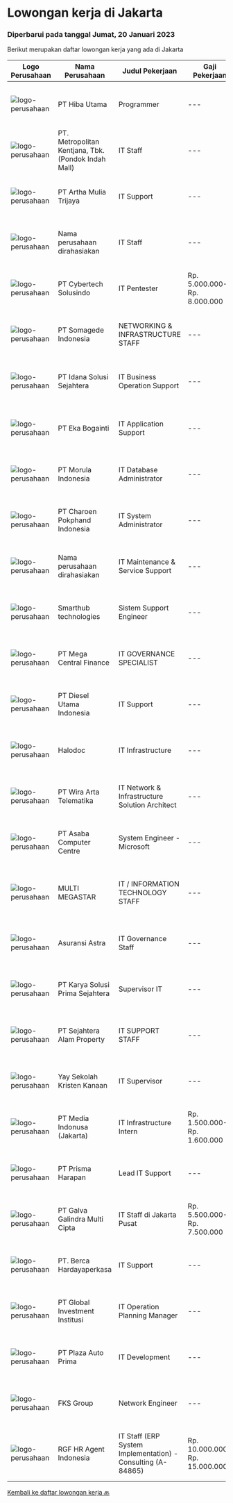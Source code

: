 
  # Lowongan kerja di Jakarta

  ### Diperbarui pada tanggal Jumat, 20 Januari 2023

  Berikut merupakan daftar lowongan kerja yang ada di Jakarta

  |Logo Perusahaan | Nama Perusahaan | Judul Pekerjaan | Gaji Pekerjaan | Lokasi | Deskripsi | Tanggal diunggah | Pranala |
  | -------------- | --------------- | --------------- | --------- | --------- | -------------- | ------- | ----------- |
  |![logo-perusahaan](https://image-service-cdn.seek.com.au/fc6befb8d12777c7f384ece677cdbf4a1d78b167/ee4dce1061f3f616224767ad58cb2fc751b8d2dc)|PT Hiba Utama|Programmer|---|Jakarta Timur|Kualifikasi: Menguasai VB.net,c#,ASP.net,MVC Framework Menguasai Syntax query SQL Database, Crystal report Memahami Html5, CSS, JQuery, Javascript,...|Kamis, 19 Januari 2023|https://www.jobstreet.co.id/id/job/programmer-4176690?token=0~72050b36-5c96-42a8-9882-03c19aaf8cfc&sectionRank=1&jobId=jobstreet-id-job-4176690|
|![logo-perusahaan](https://image-service-cdn.seek.com.au/8a00c6c5b39347ac4ab1a00148f589697575b58b/ee4dce1061f3f616224767ad58cb2fc751b8d2dc)|PT. Metropolitan Kentjana, Tbk. (Pondok Indah Mall)|IT Staff|---|Jakarta Selatan|Melakukan pemeliharaan Software dan hardware komputer Menginstalasi software dan hardware komputer Menginstalasi dan mengkonfigurasi infrastuktur...|Kamis, 19 Januari 2023|https://www.jobstreet.co.id/id/job/it-staff-4189209?token=0~72050b36-5c96-42a8-9882-03c19aaf8cfc&sectionRank=2&jobId=jobstreet-id-job-4189209|
|![logo-perusahaan](https://image-service-cdn.seek.com.au/2abf327a93a1e5299bef2229675477630a636588/ee4dce1061f3f616224767ad58cb2fc751b8d2dc)|PT Artha Mulia Trijaya|IT Support|---|Jakarta Raya|Kualifikasi : Mempunyai Kendaraan (Motor) Sendiri Bisa Menguasai Penggunaan Tools (Alat) Standard Perbaikan Laptop Mampu Bekerja Dalam Work Under...|Kamis, 19 Januari 2023|https://www.jobstreet.co.id/id/job/it-support-4189766?token=0~72050b36-5c96-42a8-9882-03c19aaf8cfc&sectionRank=3&jobId=jobstreet-id-job-4189766|
|![logo-perusahaan](https://i.ibb.co/sqvTCh9/112815900-stock-vector-no-image-available-icon-flat-vector.webp)|Nama perusahaan dirahasiakan|IT Staff|---|Jakarta Raya|PT. Prima Orion Digital is renowned media company with the strive to develop the digital industry and push creative boundaries within...|Kamis, 19 Januari 2023|https://www.jobstreet.co.id/id/job/it-staff-4189923?token=0~72050b36-5c96-42a8-9882-03c19aaf8cfc&sectionRank=4&jobId=jobstreet-id-job-4189923|
|![logo-perusahaan](https://image-service-cdn.seek.com.au/a31ff6a0a7f98cc9e6fec3c9ee03018db343280c/ee4dce1061f3f616224767ad58cb2fc751b8d2dc)|PT Cybertech Solusindo|IT Pentester|Rp. 5.000.000-Rp. 8.000.000|Jakarta Raya|A.   IT SECURITY ANALYST (PENTESTER)Persyaratan :-         S1 Teknik Informatika, IPK min.: 2,75-         Maksimal usia 30 tahun-         Menguasai...|Kamis, 19 Januari 2023|https://www.jobstreet.co.id/id/job/it-pentester-4189990?token=0~72050b36-5c96-42a8-9882-03c19aaf8cfc&sectionRank=5&jobId=jobstreet-id-job-4189990|
|![logo-perusahaan](https://image-service-cdn.seek.com.au/00dffdee4c64e6568cd42e067f21e10b656e9201/ee4dce1061f3f616224767ad58cb2fc751b8d2dc)|PT Somagede Indonesia|NETWORKING & INFRASTRUCTURE STAFF|---|Jakarta Raya|JOB DESCRIPTION &amp; RESPONSIBILITY Prepare and set working device for all employee Prepare and set notebook, printer, switch, Access Point and...|Kamis, 19 Januari 2023|https://www.jobstreet.co.id/id/job/networking-infrastructure-staff-4189243?token=0~72050b36-5c96-42a8-9882-03c19aaf8cfc&sectionRank=6&jobId=jobstreet-id-job-4189243|
|![logo-perusahaan](https://image-service-cdn.seek.com.au/a6331a1efb9354a75b598cacaaabb438d74c848d/ee4dce1061f3f616224767ad58cb2fc751b8d2dc)|PT Idana Solusi Sejahtera|IT Business Operation Support|---|Jakarta Raya|Job Description： Responsible for handling day-to-day operational support to ensure the business runs smoothly Support the commercial department in...|Kamis, 19 Januari 2023|https://www.jobstreet.co.id/id/job/it-business-operation-support-4190385?token=0~72050b36-5c96-42a8-9882-03c19aaf8cfc&sectionRank=7&jobId=jobstreet-id-job-4190385|
|![logo-perusahaan](https://image-service-cdn.seek.com.au/a8c88aa809f828b2bd2df4fa571da200f519b585/ee4dce1061f3f616224767ad58cb2fc751b8d2dc)|PT Eka Bogainti|IT Application Support|---|Jakarta Timur|Deskripsi Pekerjaan Bertanggung jawab merawat &amp; support aplikasi yang berjalan saat ini Berperan aktif dalam implementasi aplikasi dan...|Kamis, 19 Januari 2023|https://www.jobstreet.co.id/id/job/it-application-support-4189042?token=0~72050b36-5c96-42a8-9882-03c19aaf8cfc&sectionRank=8&jobId=jobstreet-id-job-4189042|
|![logo-perusahaan](https://image-service-cdn.seek.com.au/589d30042a6c42631c410115c97164899e7069e7/ee4dce1061f3f616224767ad58cb2fc751b8d2dc)|PT Morula Indonesia|IT Database Administrator|---|Jakarta Pusat|IT DATABASE ADMINISTRATOR Job Requirements: Bachelor degree, majoring in Computer Science, Information systems , Information Technic, or any related...|Kamis, 19 Januari 2023|https://www.jobstreet.co.id/id/job/it-database-administrator-4189341?token=0~72050b36-5c96-42a8-9882-03c19aaf8cfc&sectionRank=9&jobId=jobstreet-id-job-4189341|
|![logo-perusahaan](https://image-service-cdn.seek.com.au/c7c521a79573aa85cbd58190dda016129b4f3644/ee4dce1061f3f616224767ad58cb2fc751b8d2dc)|PT Charoen Pokphand Indonesia|IT System Administrator|---|Jakarta Raya|Installing and configuring software, hardware and networks Manage and monitoring operating system (Windows &amp; Linux) Manage and monitoring database...|Kamis, 19 Januari 2023|https://www.jobstreet.co.id/id/job/it-system-administrator-4189918?token=0~72050b36-5c96-42a8-9882-03c19aaf8cfc&sectionRank=10&jobId=jobstreet-id-job-4189918|
|![logo-perusahaan](https://i.ibb.co/sqvTCh9/112815900-stock-vector-no-image-available-icon-flat-vector.webp)|Nama perusahaan dirahasiakan|IT Maintenance & Service Support|---|Jakarta Pusat|Job Description: Define and monitor installation and integration of hardware in the network, including routers, switches, servers, power systems, and...|Rabu, 18 Januari 2023|https://www.jobstreet.co.id/id/job/it-maintenance-service-support-4187348?token=0~72050b36-5c96-42a8-9882-03c19aaf8cfc&sectionRank=11&jobId=jobstreet-id-job-4187348|
|![logo-perusahaan](https://image-service-cdn.seek.com.au/b9dcaf366849ec476f6614f4c7ec5873d2b12419/ee4dce1061f3f616224767ad58cb2fc751b8d2dc)|Smarthub technologies|Sistem Support Engineer|---|Jakarta Selatan|S1 atau D3 dari Teknologi Informasi ( diutamakan) Memiliki pengalaman kerja 3 (tiga) tahun di bidang Software Development atau Aplication...|Rabu, 18 Januari 2023|https://www.jobstreet.co.id/id/job/sistem-support-engineer-4187408?token=0~72050b36-5c96-42a8-9882-03c19aaf8cfc&sectionRank=12&jobId=jobstreet-id-job-4187408|
|![logo-perusahaan](https://image-service-cdn.seek.com.au/5a3af6aef73aefc68566a4c26b6f9b36cb214c9e/ee4dce1061f3f616224767ad58cb2fc751b8d2dc)|PT Mega Central Finance|IT GOVERNANCE SPECIALIST|---|Jakarta Barat|Establish and develop appropriate policies, procedures, and practices concerning governance functions Ensure and Monitor practical implementations of...|Kamis, 19 Januari 2023|https://www.jobstreet.co.id/id/job/it-governance-specialist-4177049?token=0~72050b36-5c96-42a8-9882-03c19aaf8cfc&sectionRank=13&jobId=jobstreet-id-job-4177049|
|![logo-perusahaan](https://image-service-cdn.seek.com.au/3591c2eb871d169e7ed787844143a813cd6d7192/ee4dce1061f3f616224767ad58cb2fc751b8d2dc)|PT Diesel Utama Indonesia|IT Support|---|Jakarta Pusat|Kualifikasi : Berusia 23 - 30 tahun Pendidikan minimal D3 Teknik Informatika / Sistem Informasi / Teknik Komputer Memiliki pengalaman kerja minimal 2...|Rabu, 18 Januari 2023|https://www.jobstreet.co.id/id/job/it-support-4188061?token=0~72050b36-5c96-42a8-9882-03c19aaf8cfc&sectionRank=14&jobId=jobstreet-id-job-4188061|
|![logo-perusahaan](https://image-service-cdn.seek.com.au/510742be6293050365ce261ac18dc3294d44b8e5/ee4dce1061f3f616224767ad58cb2fc751b8d2dc)|Halodoc|IT Infrastructure|---|Jakarta Selatan|Job Description Plan design, implementation of hardware, software, network and telephony capabilities Analyze and resolve hardware, software, network,...|Rabu, 18 Januari 2023|https://www.jobstreet.co.id/id/job/it-infrastructure-4188787?token=0~72050b36-5c96-42a8-9882-03c19aaf8cfc&sectionRank=15&jobId=jobstreet-id-job-4188787|
|![logo-perusahaan](https://image-service-cdn.seek.com.au/fe2ccc8e6661927e539c6378f47364d6a24aa54a/ee4dce1061f3f616224767ad58cb2fc751b8d2dc)|PT Wira Arta Telematika|IT Network & Infrastructure Solution Architect|---|Jakarta Raya|Gather requirements and specifications from clients and users Accountable for creating integrated solutions and will collaborate and support the...|Kamis, 19 Januari 2023|https://www.jobstreet.co.id/id/job/it-network-infrastructure-solution-architect-4175596?token=0~72050b36-5c96-42a8-9882-03c19aaf8cfc&sectionRank=16&jobId=jobstreet-id-job-4175596|
|![logo-perusahaan](https://image-service-cdn.seek.com.au/26dfcef44424d1bc6c165c76cfc48035fe452683/ee4dce1061f3f616224767ad58cb2fc751b8d2dc)|PT Asaba Computer Centre|System Engineer - Microsoft|---|Jakarta Raya|Deskripsi pekerjaan Implement, monitoring and maintain infrastructure for business solutions based on Windows, Windows server, cloud, and security. ...|Kamis, 19 Januari 2023|https://www.jobstreet.co.id/id/job/system-engineer-microsoft-4190501?token=0~72050b36-5c96-42a8-9882-03c19aaf8cfc&sectionRank=17&jobId=jobstreet-id-job-4190501|
|![logo-perusahaan](https://image-service-cdn.seek.com.au/92ba259fe791ec5e00fb266a08a0bd80f1b66cf6/ee4dce1061f3f616224767ad58cb2fc751b8d2dc)|MULTI MEGASTAR|IT / INFORMATION TECHNOLOGY STAFF|---|Jakarta Pusat|Sebuah perusahaan besar yang sudah lama didirikan dan berkembang di Indonesia membutuhkan: Pendidikan lulusan minimal S1 Menerima fresh grad / lulusan...|Rabu, 18 Januari 2023|https://www.jobstreet.co.id/id/job/it-information-technology-staff-4188172?token=0~72050b36-5c96-42a8-9882-03c19aaf8cfc&sectionRank=18&jobId=jobstreet-id-job-4188172|
|![logo-perusahaan](https://image-service-cdn.seek.com.au/5cd40b00f0e1511140fdfbff6b661f1f7404379c/ee4dce1061f3f616224767ad58cb2fc751b8d2dc)|Asuransi Astra|IT Governance Staff|---|Jakarta Selatan|Job Description Reviewing IT Methodological Process (Scrum, SDLC) Implementing various methodology to Asuransi Astra (besides Scrum, Waterfall, Agile)...|Kamis, 19 Januari 2023|https://www.jobstreet.co.id/id/job/it-governance-staff-4189096?token=0~72050b36-5c96-42a8-9882-03c19aaf8cfc&sectionRank=19&jobId=jobstreet-id-job-4189096|
|![logo-perusahaan](https://image-service-cdn.seek.com.au/bb0f2c313297f2db3d497466b95d7da85644edc0/ee4dce1061f3f616224767ad58cb2fc751b8d2dc)|PT Karya Solusi Prima Sejahtera|Supervisor IT|---|Jakarta Selatan|Kualifikasi:1. Pendidikan Min. D3/S1 Teknik Informatika2. Pengalaman Min. 5 tahun sebagai IT Development/IT Engineer3. Memiliki pengetahuan mengenai...|Rabu, 18 Januari 2023|https://www.jobstreet.co.id/id/job/supervisor-it-4187255?token=0~72050b36-5c96-42a8-9882-03c19aaf8cfc&sectionRank=20&jobId=jobstreet-id-job-4187255|
|![logo-perusahaan](https://image-service-cdn.seek.com.au/25df72e2b3606384b06ac7710e58c1447377a9e9/ee4dce1061f3f616224767ad58cb2fc751b8d2dc)|PT Sejahtera Alam Property|IT SUPPORT STAFF|---|Jakarta Selatan|DESKRIPSI TUGAS : Memastikan kegiatan operasional perusahaan yang berhubungan dengan informasi teknologi berjalan tanpa masalah. Mengelola hardware...|Selasa, 17 Januari 2023|https://www.jobstreet.co.id/id/job/it-support-staff-4186113?token=0~72050b36-5c96-42a8-9882-03c19aaf8cfc&sectionRank=21&jobId=jobstreet-id-job-4186113|
|![logo-perusahaan](https://image-service-cdn.seek.com.au/824116dc0f2c0358274d4e63f3c60d420976e76c/ee4dce1061f3f616224767ad58cb2fc751b8d2dc)|Yay Sekolah Kristen Kanaan|IT Supervisor|---|Jakarta Raya|Kualifikasi: Pendidikan minimal S1 Teknik Informatika/Sistem Informatika/Ilmu Komputer Pengalaman IT Head minimal 2-3 tahun. Menguasai dengan baik...|Rabu, 18 Januari 2023|https://www.jobstreet.co.id/id/job/it-supervisor-4174099?token=0~72050b36-5c96-42a8-9882-03c19aaf8cfc&sectionRank=22&jobId=jobstreet-id-job-4174099|
|![logo-perusahaan](https://image-service-cdn.seek.com.au/3842dfa226f071974dda4067c6435587d7c67528/ee4dce1061f3f616224767ad58cb2fc751b8d2dc)|PT Media Indonusa (Jakarta)|IT Infrastructure Intern|Rp. 1.500.000-Rp. 1.600.000|Jakarta Pusat|Job Requirement : Fresh graduate/Final Semester Student of Bachelor's Degree in Engineering (Computer/Telecommunication) or equivalent. Depth...|Selasa, 17 Januari 2023|https://www.jobstreet.co.id/id/job/it-infrastructure-intern-4185448?token=0~72050b36-5c96-42a8-9882-03c19aaf8cfc&sectionRank=23&jobId=jobstreet-id-job-4185448|
|![logo-perusahaan](https://image-service-cdn.seek.com.au/29c5fdeafc428c27f93595219c2e57a9631072d2/ee4dce1061f3f616224767ad58cb2fc751b8d2dc)|PT Prisma Harapan|Lead IT Support|---|Jakarta Barat|Requirement :- umur maksimal 35 tahun- Pengalaman minimal 2 tahun sebagai IT Support supervisor- Menguasai jaringan LAN, WAN, VPN, dan troubleshooting...|Selasa, 17 Januari 2023|https://www.jobstreet.co.id/id/job/lead-it-support-4185520?token=0~72050b36-5c96-42a8-9882-03c19aaf8cfc&sectionRank=24&jobId=jobstreet-id-job-4185520|
|![logo-perusahaan](https://image-service-cdn.seek.com.au/e73b6e9da93fb58a74b0888f94a9b02ace35f4fe/ee4dce1061f3f616224767ad58cb2fc751b8d2dc)|PT Galva Galindra Multi Cipta|IT Staff di Jakarta Pusat|Rp. 5.500.000-Rp. 7.500.000|Jakarta Pusat|Kualifikasi : S1 jurusan ilmu komputer. Usia maksimum 35 tahun. Memahami spesifikasi peralatan komputer. Jika berpengalaman di bidang yang sama akan...|Selasa, 17 Januari 2023|https://www.jobstreet.co.id/id/job/it-staff-di-jakarta-pusat-4185610?token=0~72050b36-5c96-42a8-9882-03c19aaf8cfc&sectionRank=25&jobId=jobstreet-id-job-4185610|
|![logo-perusahaan](https://image-service-cdn.seek.com.au/6a76252207cfed561e664c874d4631f4aefd8409/ee4dce1061f3f616224767ad58cb2fc751b8d2dc)|PT. Berca Hardayaperkasa|IT Support|---|Jakarta Raya|Responsibilities: Analyzing, troubleshooting, and installation to several areas including desktop hardware, operating systems (Windows 7/8/10),...|Kamis, 19 Januari 2023|https://www.jobstreet.co.id/id/job/it-support-4190137?token=0~72050b36-5c96-42a8-9882-03c19aaf8cfc&sectionRank=26&jobId=jobstreet-id-job-4190137|
|![logo-perusahaan](https://image-service-cdn.seek.com.au/0327675db00e69040997cde373799fdb05158074/ee4dce1061f3f616224767ad58cb2fc751b8d2dc)|PT Global Investment Institusi|IT Operation Planning Manager|---|Jakarta Selatan|JOB DESCRIPTIONS:·       Maintain/monitor various systems that are currently bulit/set-up to be stable·       Identify the cause, establish and...|Kamis, 19 Januari 2023|https://www.jobstreet.co.id/id/job/it-operation-planning-manager-4189661?token=0~72050b36-5c96-42a8-9882-03c19aaf8cfc&sectionRank=27&jobId=jobstreet-id-job-4189661|
|![logo-perusahaan](https://image-service-cdn.seek.com.au/3b34c009b23064920b5f6048851115c7368549e7/ee4dce1061f3f616224767ad58cb2fc751b8d2dc)|PT Plaza Auto Prima|IT Development|---|Jakarta Selatan|Mengembangkan program, aplikasi dashboard maupun sistem Menjalankan Software Development Life Cycle Kualifikasi pekerjaan: Usia maksimal 30 tahun...|Kamis, 19 Januari 2023|https://www.jobstreet.co.id/id/job/it-development-4189140?token=0~72050b36-5c96-42a8-9882-03c19aaf8cfc&sectionRank=28&jobId=jobstreet-id-job-4189140|
|![logo-perusahaan](https://image-service-cdn.seek.com.au/c4cb46d144a36e98a90bda6de846331b5ac112c3/ee4dce1061f3f616224767ad58cb2fc751b8d2dc)|FKS Group|Network Engineer|---|Jakarta Pusat|Urgently needed: Network Engineer for Corporate IT.Requirements: Bachelor degree from Information Technology, Computer Science, or any related field...|Jumat, 20 Januari 2023|https://www.jobstreet.co.id/id/job/network-engineer-4190675?token=0~72050b36-5c96-42a8-9882-03c19aaf8cfc&sectionRank=29&jobId=jobstreet-id-job-4190675|
|![logo-perusahaan](https://image-service-cdn.seek.com.au/d5868152525c083dcbedb1aa22a408e592bdf7d2/ee4dce1061f3f616224767ad58cb2fc751b8d2dc)|RGF HR Agent Indonesia|IT Staff (ERP System Implementation) - Consulting (A-84865)|Rp. 10.000.000-Rp. 15.000.000|Jakarta Selatan|About The Company: The working venue is in Jakarta Selatan. Our client is a Japanese Consulting company. Currently, they are looking for IT Staff (ERP...|Kamis, 19 Januari 2023|https://www.jobstreet.co.id/id/job/it-staff-erp-system-implementation-consulting-a-84865-4189579?token=0~72050b36-5c96-42a8-9882-03c19aaf8cfc&sectionRank=30&jobId=jobstreet-id-job-4189579|


  [Kembali ke daftar lowongan kerja 🔙](../README.md#daftar-lowongan-kerja)
  